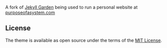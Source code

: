 A fork of [Jekyll Garden](https://github.com/Jekyll-Garden/jekyll-garden.github.io) being used to run a personal website at [purposeofasystem.com](https://purposeofasystem.com)


## License

The theme is available as open source under the terms of the [MIT License](http://opensource.org/licenses/MIT).
